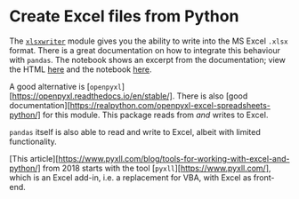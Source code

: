 # Create Excel files from Python

The [`xlsxwriter`](https://xlsxwriter.readthedocs.io/index.html) module gives you the ability to write into the MS Excel `.xlsx` format. There is a great documentation on how to integrate this behaviour with `pandas`. The notebook shows an excerpt from the documentation; view the HTML [here](http://htmlpreview.github.io/?https://github.com/ThBuchwald/PythonConfig/blob/master/Excel_Integration/ExcelIntegration.html) and the notebook [here](https://nbviewer.jupyter.org/github/ThBuchwald/PythonConfig/blob/master/Excel_Integration/ExcelIntegration.ipynb).

A good alternative is [`openpyxl`][https://openpyxl.readthedocs.io/en/stable/]. There is also [good documentation][https://realpython.com/openpyxl-excel-spreadsheets-python/] for this module. This package reads from *and* writes to Excel.

`pandas` itself is also able to read and write to Excel, albeit with limited functionality.

[This article][https://www.pyxll.com/blog/tools-for-working-with-excel-and-python/] from 2018 starts with the tool [`pyxll`][https://www.pyxll.com/], which is an Excel add-in, i.e. a replacement for VBA, with Excel as front-end.